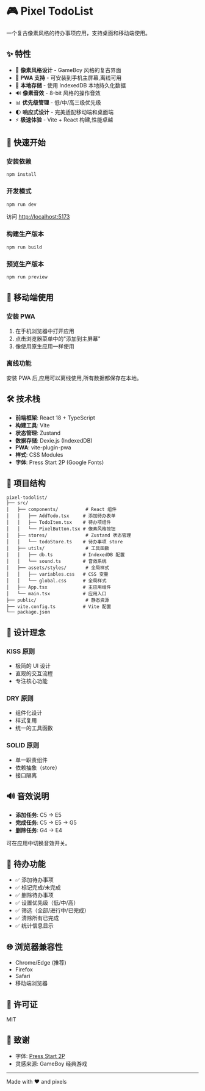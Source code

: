 # 🎮 Pixel TodoList

一个复古像素风格的待办事项应用，支持桌面和移动端使用。

## ✨ 特性

- 🎨 **像素风格设计** - GameBoy 风格的复古界面
- 📱 **PWA 支持** - 可安装到手机主屏幕,离线可用
- 💾 **本地存储** - 使用 IndexedDB 本地持久化数据
- 🔊 **像素音效** - 8-bit 风格的操作音效
- 📊 **优先级管理** - 低/中/高三级优先级
- 🌓 **响应式设计** - 完美适配移动端和桌面端
- ⚡ **极速体验** - Vite + React 构建,性能卓越

## 🚀 快速开始

### 安装依赖

```bash
npm install
```

### 开发模式

```bash
npm run dev
```

访问 [http://localhost:5173](http://localhost:5173)

### 构建生产版本

```bash
npm run build
```

### 预览生产版本

```bash
npm run preview
```

## 📱 移动端使用

### 安装 PWA

1. 在手机浏览器中打开应用
2. 点击浏览器菜单中的"添加到主屏幕"
3. 像使用原生应用一样使用

### 离线功能

安装 PWA 后,应用可以离线使用,所有数据都保存在本地。

## 🛠️ 技术栈

- **前端框架**: React 18 + TypeScript
- **构建工具**: Vite
- **状态管理**: Zustand
- **数据存储**: Dexie.js (IndexedDB)
- **PWA**: vite-plugin-pwa
- **样式**: CSS Modules
- **字体**: Press Start 2P (Google Fonts)

## 📁 项目结构

```
pixel-todolist/
├── src/
│   ├── components/          # React 组件
│   │   ├── AddTodo.tsx     # 添加待办表单
│   │   ├── TodoItem.tsx    # 待办项组件
│   │   └── PixelButton.tsx # 像素风格按钮
│   ├── stores/              # Zustand 状态管理
│   │   └── todoStore.ts    # 待办事项 store
│   ├── utils/               # 工具函数
│   │   ├── db.ts           # IndexedDB 配置
│   │   └── sound.ts        # 音效系统
│   ├── assets/styles/       # 全局样式
│   │   ├── variables.css   # CSS 变量
│   │   └── global.css      # 全局样式
│   ├── App.tsx             # 主应用组件
│   └── main.tsx            # 应用入口
├── public/                  # 静态资源
├── vite.config.ts          # Vite 配置
└── package.json
```

## 🎨 设计理念

### KISS 原则
- 极简的 UI 设计
- 直观的交互流程
- 专注核心功能

### DRY 原则
- 组件化设计
- 样式复用
- 统一的工具函数

### SOLID 原则
- 单一职责组件
- 依赖抽象（store）
- 接口隔离

## 🔊 音效说明

- **添加任务**: C5 → E5
- **完成任务**: C5 → E5 → G5
- **删除任务**: G4 → E4

可在应用中切换音效开关。

## 📝 待办功能

- ✅ 添加待办事项
- ✅ 标记完成/未完成
- ✅ 删除待办事项
- ✅ 设置优先级（低/中/高）
- ✅ 筛选（全部/进行中/已完成）
- ✅ 清除所有已完成
- ✅ 统计信息显示

## 🌐 浏览器兼容性

- Chrome/Edge (推荐)
- Firefox
- Safari
- 移动端浏览器

## 📄 许可证

MIT

## 🙏 致谢

- 字体: [Press Start 2P](https://fonts.google.com/specimen/Press+Start+2P)
- 灵感来源: GameBoy 经典游戏

---

Made with ❤️ and pixels
